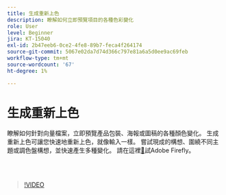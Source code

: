 ```yaml
---
title: 生成重新上色
description: 瞭解如何立即預覽項目的各種色彩變化
role: User
level: Beginner
jira: KT-15040
exl-id: 2b47eeb6-0ce2-4fe8-89b7-feca4f264174
source-git-commit: 5067e02da7d74d366c797e81a6a5d0ee9ac69feb
workflow-type: tm+mt
source-wordcount: '67'
ht-degree: 1%

---
```


# 生成重新上色

瞭解如何針對向量檔案，立即預覽產品包裝、海報或圖稿的各種顏色變化。 生成重新上色可讓您快速地重新上色，就像輸入一樣。 嘗試現成的構想、圍繞不同主題或調色盤構想，並快速產生多種變化。 請在這裡[&#128279;](https://firefly.adobe.com/)試Adobe Firefly。

<br> 

>[!VIDEO](https://video.tv.adobe.com/v/3427610?quality=12&learn=on&hidetitle=true)
